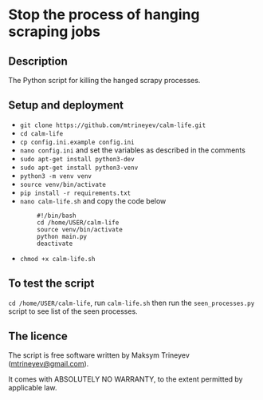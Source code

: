 # Stop the process of hanging scraping jobs


## Description
The Python script for killing the hanged scrapy processes.


## Setup and deployment
- `git clone https://github.com/mtrineyev/calm-life.git`
- `cd calm-life`
- `cp config.ini.example config.ini`
- `nano config.ini` and set the variables as described in the comments
- `sudo apt-get install python3-dev`
- `sudo apt-get install python3-venv`
- `python3 -m venv venv`
- `source venv/bin/activate`
- `pip install -r requirements.txt`
- `nano calm-life.sh` and copy the code below
```
        #!/bin/bash
        cd /home/USER/calm-life
        source venv/bin/activate
        python main.py
        deactivate
```
- `chmod +x calm-life.sh`


## To test the script
`cd /home/USER/calm-life`, run `calm-life.sh` then run the `seen_processes.py` script to see list of the seen processes.


## The licence
The script is free software written by Maksym Trineyev (mtrineyev@gmail.com).

It comes with ABSOLUTELY NO WARRANTY, to the extent permitted by applicable law.
